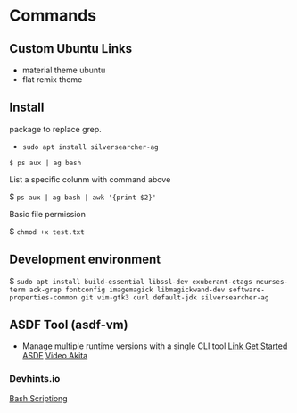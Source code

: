 # Commands

## Custom Ubuntu Links

- material theme ubuntu
- flat remix theme

## Install
package to replace grep.

- `sudo apt install silversearcher-ag` 

```
$ ps aux | ag bash
 ```

 List a specific colunm with command above

 $ `ps aux | ag bash | awk '{print $2}'`

 Basic file permission

 $ `chmod +x test.txt`

 ## Development environment

 $ `sudo apt install build-essential libssl-dev exuberant-ctags ncurses-term ack-grep fontconfig imagemagick libmagickwand-dev software-properties-common git vim-gtk3 curl default-jdk silversearcher-ag`

 ## ASDF Tool (asdf-vm)
- Manage multiple runtime versions with a single CLI tool
 [Link Get Started ASDF](https://asdf-vm.com/#/core-manage-asdf-vm)
 [Video Akita](https://youtu.be/epiyExCyb2s?t=2588)

 ### Devhints.io
 [Bash Scriptiong](https://devhints.io/bash)